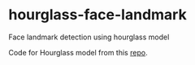 # hourglass-face-landmark
Face landmark detection using hourglass model

Code for Hourglass model from this [repo](https://github.com/raymon-tian/hourglass-facekeypoints-detection).
